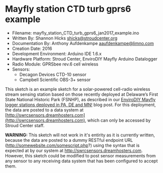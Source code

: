 Mayfly station CTD turb gprs6 example
===

* Filename: mayfly_station\_CTD\_turb\_gprs6\_jan2017\_example.ino
* Written By:  Shannon Hicks <shicks@stroudcenter.org>
* Documentation By: Anthony Aufdenkampe <aaufdenkampe@limno.com>
* Creation Date: 2016
* Development Environment: Arduino IDE 1.6.x
* Hardware Platform: Stroud Center, EnviroDIY Mayfly Arduino Datalogger
* Radio Module:  GPRSbee rev.6 cell wireless
* Sensors:
  * Decagon Devices CTD-10 sensor
  * Campbell Scientific OBS-3+ sensor

This sketch is an example sketch for a solar-powered cell-radio wireless stream sensing station based on those recently deployed at Delaware’s First State National Historic Park (FSNHP), as described in our [EnviroDIY Mayfly logger stations deployed in PA, DE and MN!](http://envirodiy.org/envirodiy-mayfly-logger-stations-deployed-in-pa-de-and-mn/) blog post. For this deployment, the data are posted to a data system at [http://swrcsensors.dreamhosters.com](http://swrcsensors.dreamhosters.com), which can only be accessed by Stroud Center staff. 

**WARNING:** This sketch will not work in it's entirity as it is currently written, because the data are posted to a dummy RESTful endpoint URL 
(http://somewebsite.com/somescript.php?) using the syntax that is expected at by our system at http://swrcsensors.dreamhosters.com. However, this sketch could be modified to post sensor measurements from any sensor to any receiving data system that has been configured to accept them.